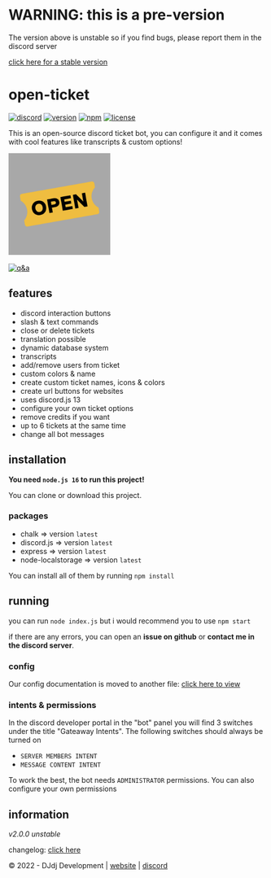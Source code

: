 # WARNING: this is a pre-version
The version above is unstable so if you find bugs, please report them in the discord server

[click here for a stable version](https://www.github.com/DJj123dj/open-ticket/releases/tab/v1.3.2a)


# open-ticket
[![discord](https://img.shields.io/badge/discord-join%20our%20server-5865F2.svg?style=flat-square&logo=discord)](https://discord.com/invite/26vT9wt3n3)  [![version](https://img.shields.io/badge/version-2.0.0%20unstable-red.svg?style=flat-square)](https://github.com/DJj123dj/open-ticket/releases/tag/v2.0.0)  [![npm](https://img.shields.io/badge/npm-external%20libraries%20needed-CB3837.svg?style=flat-square&logo=npm)](#packages)  [![license](https://img.shields.io/badge/license-GPL%203.0-important.svg?style=flat-square)](https://github.com/DJj123dj/open-ticket/blob/main/LICENSE) 

This is an open-source discord ticket bot, you can configure it and it comes with cool features like transcripts & custom options!

<img src="logo.png" alt="Open Ticket logo" style="height: 200px; width:200px;"/>

[![q&a](https://img.shields.io/badge/Q&A-click%20here-blue.svg?style=flat-square)](./TEMPDOCS.md) 

## features
- discord interaction buttons
- slash & text commands
- close or delete tickets
- translation possible
- dynamic database system
- transcripts
- add/remove users from ticket
- custom colors & name
- create custom ticket names, icons & colors
- create url buttons for websites
- uses discord.js 13
- configure your own ticket options
- remove credits if you want
- up to 6 tickets at the same time
- change all bot messages

## installation
**You need `node.js 16` to run this project!**

You can clone or download this project.

### packages
- chalk => version `latest`
- discord.js => version `latest`
- express => version `latest`
- node-localstorage => version `latest`

You can install all of them by running `npm install`

## running
you can run `node index.js` but i would recommend you to use `npm start`

if there are any errors, you can open an **issue on github** or **contact me in the discord server**.

### config
Our config documentation is moved to another file:
[click here to view](./TEMPDOCS.md)

### intents & permissions
In the discord developer portal in the "bot" panel you will find 3 switches under the title "Gateaway Intents". The following switches should always be turned on
- `SERVER MEMBERS INTENT`
- `MESSAGE CONTENT INTENT`

To work the best, the bot needs `ADMINISTRATOR` permissions.
You can also configure your own permissions

## information

_v2.0.0 unstable_

changelog: [click here](./TEMPDOCS.md)

© 2022 - DJdj Development | [website](https://www.dj-dj.be) | [discord](https://discord.com/invite/26vT9wt3n3)